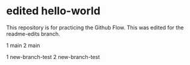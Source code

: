 # edited hello-world
This repository is for practicing the Github Flow. This was edited for the readme-edits branch.

1 main
2 main

1 new-branch-test
2 new-branch-test


